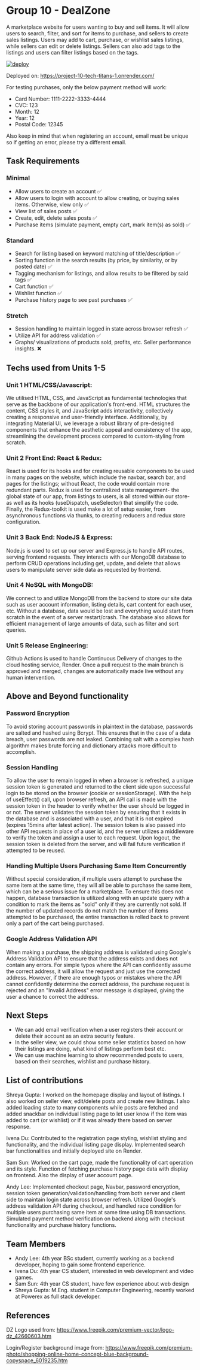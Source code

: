 # Group 10 - DealZone
A marketplace website for users wanting to buy and sell items. It will allow users to search, filter, and sort for items to purchase, and sellers to create sales listings. Users may add to cart, purchase, or wishlist sales listings, while sellers can edit or delete listings. Sellers can also add tags to the listings and users can filter listings based on the tags.

[![deploy](https://github.com/ubc-cpsc455-2024S/project-10_tech_titans/actions/workflows/deploy.yml/badge.svg)](https://github.com/ubc-cpsc455-2024S/project-10_tech_titans/actions/workflows/deploy.yml)

Deployed on: https://project-10-tech-titans-1.onrender.com/

For testing purchases, only the below payment method will work:
 - Card Number: 1111-2222-3333-4444
 - CVC: 123
 - Month: 12
 - Year: 12
 - Postal Code: 12345

Also keep in mind that when registering an account, email must be unique so if getting an error, please try a different email.

## Task Requirements

### Minimal
- Allow users to create an account ✅
- Allow users to login with account to allow creating, or buying sales items. Otherwise, view only ✅
- View list of sales posts ✅
- Create, edit, delete sales posts ✅
- Purchase items (simulate payment, empty cart, mark item(s) as sold) ✅
 
### Standard
- Search for listing based on keyword matching of title/description ✅
- Sorting function in the search results (by price, by similarity, or by posted date) ✅
- Tagging mechanism for listings, and allow results to be filtered by said tags ✅
- Cart function ✅
- Wishlist function ✅
- Purchase history page to see past purchases ✅

### Stretch
- Session handling to maintain logged in state across browser refresh ✅
- Utilize API for address validation ✅ 
- Graphs/ visualizations of products sold, profits, etc. Seller performance insights. ❌

## Techs used from Units 1-5

### Unit 1 HTML/CSS/Javascript:
We utilised HTML, CSS, and JavaScript as fundamental technologies that serve as the backbone of our application's front-end. HTML structures the content, CSS styles it, and JavaScript adds interactivity, collectively creating a responsive and user-friendly interface. Additionally, by integrating Material UI, we leverage a robust library of pre-designed components that enhance the aesthetic appeal and consistency of the app, streamlining the development process compared to custom-styling from scratch.

### Unit 2 Front End: React & Redux:
React is used for its hooks and for creating reusable components to be used in many pages on the website, which include the navbar, search bar, and pages for the listings; without React, the code would contain more redundant parts. Redux is used for centralized state management- the global state of our app, from listings to users, is all stored within our store- as well as its hooks (useDispatch, useSelector) that simplify the code. Finally, the Redux-toolkit is used make a lot of setup easier, from asynchronous functions via thunks, to creating reducers and redux store configuration.

### Unit 3 Back End: NodeJS & Express:
Node.js is used to set up our server and Express.js to handle API routes, serving frontend requests. They interacts with our MongoDB database to perform CRUD operations including get, update, and delete that allows users to manipulate server side data as requested by frontend.

### Unit 4 NoSQL with MongoDB:
We connect to and utilize MongoDB from the backend to store our site data such as user account information, listing details, cart content for each user, etc. Without a database, data would be lost and everything would start from scratch in the event of a server restart/crash. The database also allows for efficient management of large amounts of data, such as filter and sort queries.

### Unit 5 Release Engineering:
Github Actions is used to handle Continuous Delivery of changes to the cloud hosting service, Render. Once a pull request to the main branch is approved and merged, changes are automatically made live without any human intervention. 

## Above and Beyond functionality

### Password Encryption
To avoid storing account passwords in plaintext in the database, passwords are salted and hashed using Bcrypt. This ensures that in the case of a data breach, user passwords are not leaked. Combining salt with a complex hash algorithm makes brute forcing and dictionary attacks more difficult to accomplish.

### Session Handling
To allow the user to remain logged in when a browser is refreshed, a unique session token is generated and returned to the client side upon successful login to be stored on the browser (cookie or sessionStorage). With the help of useEffect() call, upon browser refresh, an API call is made with the session token in the header to verify whether the user should be logged in or not. The server validates the session token by ensuring that it exists in the database and is associated with a user, and that it is not expired (expires 15mins after latest action). The session token is also passed into other API requests in place of a user id, and the server utilizes a middleware to verify the token and assign a user to each request. Upon logout, the session token is deleted from the server, and will fail future verification if attempted to be reused.

### Handling Multiple Users Purchasing Same Item Concurrently
Without special consideration, if multiple users attempt to purchase the same item at the same time, they will all be able to purchase the same item, which can be a serious issue for a marketplace. To ensure this does not happen, database transaction is utilized along with an update query with a condition to mark the items as "sold" only if they are currently not sold. If the number of updated records do not match the number of items attempted to be purchased, the entire transaction is rolled back to prevent only a part of the cart being purchased.

### Google Address Validation API
When making a purchase, the shipping address is validated using Google's Address Validation API to ensure that the address exists and does not contain any errors. For simple typos where the API can confidently assume the correct address, it will allow the request and just use the corrected address. However, if there are enough typos or mistakes where the API cannot confidently determine the correct address, the purchase request is rejected and an "Invalid Address" error message is displayed, giving the user a chance to correct the address.

## Next Steps
- We can add email verification when a user registers their account or delete their account as an extra security feature.
- In the seller view, we could show some seller statistics based on how their listings are doing, what kind of listings perform best etc.
- We can use machine learning to show recommended posts to users, based on their searches, wishlist and purchase history.

## List of contributions

Shreya Gupta: I worked on the homepage display and layout of listings. I also worked on seller view, edit/delete posts and create new listings. I also added loading state to many components while posts are fetched and added snackbar on individual listing page to let user know if the item was added to cart (or wishlist) or if it was already there based on server response. 

Ivena Du: Contributed to the registration page styling, wishlist styling and functionality, and the individual listing page display. Implemented search bar functionalities and initially deployed site on Render.

Sam Sun: Worked on the cart page, made the functionality of cart operation and its style. Function of fetching purchase history page data with display on frontend. Also the display of user account page.

Andy Lee: Implemented checkout page, Navbar, password encryption, session token generation/validation/handling from both server and client side to maintain login state across browser refresh. Utilized Google's address validation API during checkout, and handled race condition for multiple users purchasing same item at same time using DB transactions. Simulated payment method verification on backend along with checkout functionality and purchase history functions.

## Team Members

- Andy Lee: 4th year BSc student, currently working as a backend developer, hoping to gain some frontend experience.
- Ivena Du: 4th year CS student, interested in web development and video games.
- Sam Sun: 4th year CS student, have few experience about web design
- Shreya Gupta: M.Eng. student in Computer Engineering, recently worked at Powerex as full stack developer.

## References

DZ Logo used from: https://www.freepik.com/premium-vector/logo-dz_42660603.htm 

Login/Register background image from: https://www.freepik.com/premium-photo/shopping-online-home-concept-blue-background-copyspace_6019235.htm
